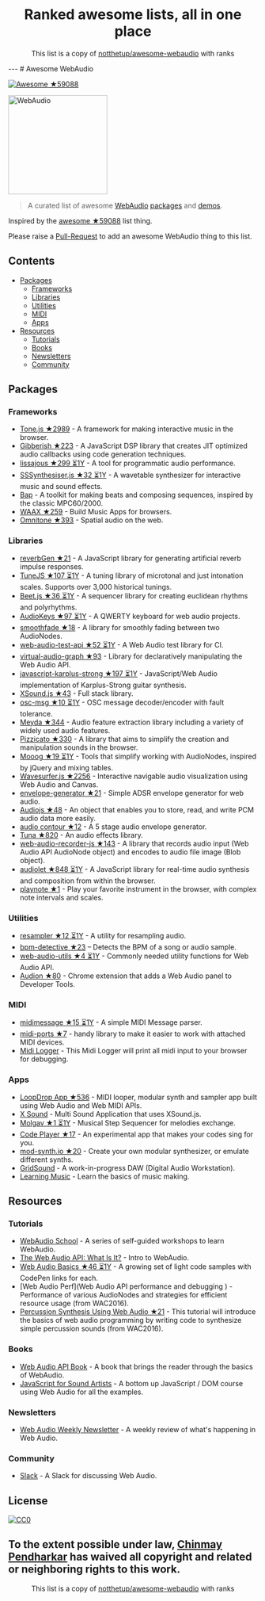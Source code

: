 <h1 align="center">
Ranked awesome lists, all in one place
</h1>
<p align="center">
	This list is a copy of <a href="http://github.com/notthetup/awesome-webaudio">notthetup/awesome-webaudio</a> with ranks
</p>
---
# Awesome WebAudio

[![Awesome](https://cdn.rawgit.com/sindresorhus/awesome/d7305f38d29fed78fa85652e3a63e154dd8e8829/media/badge.svg) ★59088](https://github.com/sindresorhus/awesome)

<img src="https://raw.githubusercontent.com/voodootikigod/logo.js/master/webaudio/webaudio-js.png" width="200px" alt="WebAudio">

> A curated list of awesome [WebAudio](https://developer.mozilla.org/en-US/docs/Web/API/Web_Audio_API) [packages](#packages) and [demos](#demos).

Inspired by the [awesome ★59088](https://github.com/sindresorhus/awesome) list thing.

Please raise a [Pull-Request](https://github.com/notthetup/awesome-webaudio/pulls) to add an awesome WebAudio thing to this list.

## Contents
- [Packages](#packages)
  - [Frameworks](#frameworks)
  - [Libraries](#libraries)
  - [Utilities](#utilities)
  - [MIDI](#midi)
  - [Apps](#apps)
- [Resources](#resources)
  - [Tutorials](#tutorials)
  - [Books](#books)
  - [Newsletters](#newsletters)
  - [Community](#community)

## Packages

### Frameworks
- [Tone.js ★2989](https://github.com/Tonejs/Tone.js) - A framework for making interactive music in the browser.
- [Gibberish ★223](https://github.com/charlieroberts/Gibberish) - A JavaScript DSP library that creates JIT optimized audio callbacks using code generation techniques.
- [lissajous ★299 ⏳1Y](https://github.com/kylestetz/lissajous) -  A tool for programmatic audio performance.
- [SSSynthesiser.js ★32 ⏳1Y](https://github.com/surikov/SSSynthesiser.js) -  A wavetable synthesizer for interactive music and sound effects.
- [Bap](http://bapjs.org/) - A toolkit for making beats and composing sequences, inspired by the classic MPC60/2000.
- [WAAX ★259](https://github.com/hoch/WAAX) - Build Music Apps for browsers.
- [Omnitone ★393](https://github.com/GoogleChrome/omnitone) - Spatial audio on the web.

### Libraries
- [reverbGen ★21](https://github.com/adelespinasse/reverbGen) - A JavaScript library for generating artificial reverb impulse responses.
- [TuneJS ★107 ⏳1Y](https://github.com/abbernie/tune) - A tuning library of microtonal and just intonation scales. Supports over 3,000 historical tunings.
- [Beet.js ★36 ⏳1Y](https://github.com/zya/beet.js) - A sequencer library for creating euclidean rhythms and polyrhythms.
- [AudioKeys ★97 ⏳1Y](https://github.com/kylestetz/AudioKeys) - A QWERTY keyboard for web audio projects.
- [smoothfade ★18](https://github.com/notthetup/smoothfade) - A library for smoothly fading between two AudioNodes.
- [web-audio-test-api ★52 ⏳1Y](https://github.com/mohayonao/web-audio-test-api) - A Web Audio test library for CI.
- [virtual-audio-graph ★93](https://github.com/benji6/virtual-audio-graph) - Library for declaratively manipulating the Web Audio API.
- [javascript-karplus-strong ★197 ⏳1Y](https://github.com/mrahtz/javascript-karplus-strong) - JavaScript/Web Audio implementation of Karplus-Strong guitar synthesis.
- [XSound.js ★43](https://github.com/Korilakkuma/XSound) - Full stack library.
- [osc-msg ★10 ⏳1Y](https://github.com/mohayonao/osc-msg) - OSC message decoder/encoder with fault tolerance.
- [Meyda ★344](https://github.com/meyda/meyda) - Audio feature extraction library including a variety of widely used audio features.
- [Pizzicato ★330](https://github.com/alemangui/pizzicato) - A library that aims to simplify the creation and manipulation sounds in the browser.
- [Mooog ★19 ⏳1Y](https://github.com/mattlima/mooog) - Tools that simplify working with AudioNodes, inspired by jQuery and mixing tables.
- [Wavesurfer.js ★2256](https://github.com/katspaugh/wavesurfer.js) - Interactive navigable audio visualization using Web Audio and Canvas.
- [envelope-generator ★21](https://github.com/itsjoesullivan/envelope-generator) - Simple ADSR envelope generator for web audio.
- [Audiojs ★48](https://github.com/audiojs/audio) - An object that enables you to store, read, and write PCM audio data more easily.
- [audio contour ★12](https://github.com/danigb/audio-contour) - A 5 stage audio envelope generator.
- [Tuna ★820](https://github.com/Theodeus/tuna) - An audio effects library.
- [web-audio-recorder-js ★143](https://github.com/higuma/web-audio-recorder-js) - A library that records audio input (Web Audio API AudioNode object) and encodes to audio file image (Blob object).
- [audiolet ★848 ⏳1Y](https://github.com/oampo/Audiolet) - A JavaScript library for real-time audio synthesis and composition from within the browser.
- [playnote ★1](https://github.com/createbits/playnote) - Play your favorite instrument in the browser, with complex note intervals and scales.

### Utilities
- [resampler ★12 ⏳1Y](https://github.com/notthetup/resampler) - A utility for resampling audio.
- [bpm-detective ★23](https://github.com/tornqvist/bpm-detective) – Detects the BPM of a song or audio sample.
- [web-audio-utils ★4 ⏳1Y](https://github.com/mohayonao/web-audio-utils) - Commonly needed utility functions for Web Audio API.
- [Audion ★80](https://github.com/google/audion) - Chrome extension that adds a Web Audio panel to Developer Tools.

### MIDI
- [midimessage ★15 ⏳1Y](https://github.com/notthetup/midimessage) - A simple MIDI Message parser.
- [midi-ports ★7](https://github.com/AndrejHronco/midi-ports) -  handy library to make it easier to work with attached MIDI devices.
- [Midi Logger](http://outputchannel.com/midi-logger/) - This Midi Logger will print all midi input to your browser for debugging.

### Apps
- [LoopDrop App ★536](https://github.com/mmckegg/loop-drop-app) - MIDI looper, modular synth and sampler app built using Web Audio and Web MIDI APIs.
- [X Sound](https://korilakkuma.github.io/X-Sound/) - Multi Sound Application that uses XSound.js.
- [Molgav ★1 ⏳1Y](https://github.com/surikov/molgav) - Musical Step Sequencer for melodies exchange.
- [Code Player ★17](https://github.com/jcppman/code-player) - An experimental app that makes your codes sing for you.
- [mod-synth.io ★20](https://github.com/LowwwLtd/mod-synth.io) - Create your own modular synthesizer, or emulate different synths.
- [GridSound](https://gridsound.github.io) - A work-in-progress DAW (Digital Audio Workstation).
- [Learning Music](https://learningmusic.ableton.com/) - Learn the basics of music making.

## Resources

### Tutorials
- [WebAudio School](https://github.com/mmckegg/web-audio-school	) - A series of self-guided workshops to learn WebAudio.
- [The Web Audio API: What Is It?](https://code.tutsplus.com/tutorials/the-web-audio-api-what-is-it--cms-23735) - Intro to WebAudio.
- [Web Audio Basics ★46 ⏳1Y](https://github.com/kylestetz/Web-Audio-Basics) - A growing set of light code samples with CodePen links for each.
- [Web Audio Perf](Web Audio API performance and debugging ) - Performance of various AudioNodes and strategies for efficient resource usage (from WAC2016).
- [Percussion Synthesis Using Web Audio ★21](https://github.com/irritant/WAC-2016-Tutorial) - This tutorial will introduce the basics of web audio programming by writing code to synthesize simple percussion sounds (from WAC2016).

### Books
- [Web Audio API Book](http://chimera.labs.oreilly.com/books/1234000001552/index.html) - A book that brings the reader through the basics of WebAudio.
- [JavaScript for Sound Artists](https://www.crcpress.com/JavaScript-for-Sound-Artists-Learn-to-Code-with-the-Web-Audio-API/Turner-Leonard/p/book/9781138961531) - A bottom up JavaScript / DOM course using Web Audio for all the examples.
### Newsletters
- [Web Audio Weekly Newsletter](http://www.webaudioweekly.com) - A weekly review of what's happening in Web Audio.

### Community
- [Slack](https://web-audio-slackin.herokuapp.com/) - A Slack for discussing Web Audio.

## License

[![CC0](http://mirrors.creativecommons.org/presskit/buttons/88x31/svg/cc-zero.svg)](https://creativecommons.org/publicdomain/zero/1.0/)

To the extent possible under law, [Chinmay Pendharkar](https://chinmay.audio/) has waived all copyright and related or neighboring rights to this work.
---
<p align="center">
	This list is a copy of <a href="http://github.com/notthetup/awesome-webaudio">notthetup/awesome-webaudio</a> with ranks
</p>

<script>
  (function(i,s,o,g,r,a,m){i['GoogleAnalyticsObject']=r;i[r]=i[r]||function(){
  (i[r].q=i[r].q||[]).push(arguments)},i[r].l=1*new Date();a=s.createElement(o),
  m=s.getElementsByTagName(o)[0];a.async=1;a.src=g;m.parentNode.insertBefore(a,m)
  })(window,document,'script','https://www.google-analytics.com/analytics.js','ga');

  ga('create', 'UA-100705027-1', 'auto');
  ga('send', 'pageview');

</script>
